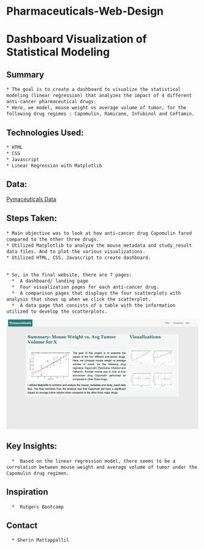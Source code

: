 # Pharmaceuticals-Web-Design
# Dashboard Visualization of Statistical Modeling

   ## Summary
    * The goal is to create a dashboard to visualize the statistical modeling (linear regression) that analyzes the impact of 4 different anti-cancer pharmaceutical drugs. 
    * Here, we model, mouse weight vs average volume of tumor, for the following drug regimes : Capomulin, Ramicane, Infubinol and Ceftamin. 
    
   ## Technologies Used:
    * HTML
    * CSS
    * Javascript
    * Linear Regression with Matplotlib
    
  ## Data:
   [Pymaceuticals Data](https://github.com/sherinmatt/matplotlib-challenge)
    
   ## Steps Taken:
    * Main objective was to look at how anti-cancer drug Capomulin fared compared to the other three drugs.
    * Utilized Matplotlib to analyze the mouse_metadata and study_result data files. And to plot the various visualizations.
    * Utilized HTML, CSS, Javascript to create dashboard.
    
   
   ##
    * So, in the final website, there are 7 pages:
      *  A dashboard/ landing page
      *  Four visualization pages for each anti-cancer drug.
      *  A comparison pages that displays the four scatterplots with analysis that shows up when we click the scatterplot.
      *  A data page that consists of a table with the information utilized to develop the scatterplots.

  ![alt](https://github.com/sherinmatt/Pharmaceuticals-Web-Design/blob/main/Resources/images/Pymaceuticals_img.png)
   
   ##  Key Insights:
      *  Based on the linear regression model, there seems to be a correlation between mouse weight and average volume of tumor under the Capomulin drug regimen.

   ## Inspiration
      *  Rutgers Bootcamp

   ## Contact
      * Sherin Mattappallil
  
